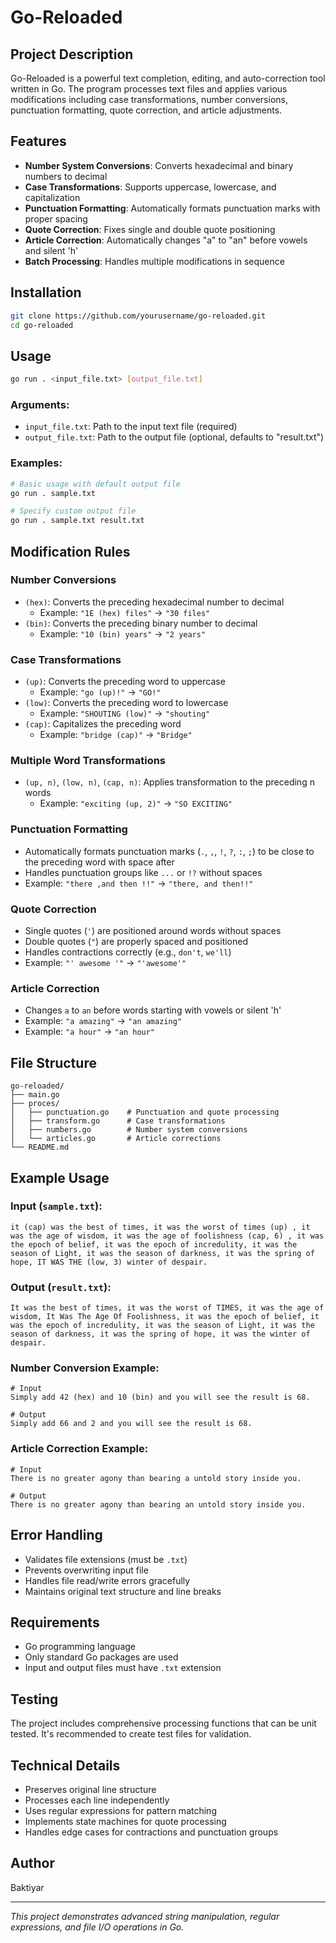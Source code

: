 # Go-Reloaded

## Project Description
Go-Reloaded is a powerful text completion, editing, and auto-correction tool written in Go. The program processes text files and applies various modifications including case transformations, number conversions, punctuation formatting, quote correction, and article adjustments.

## Features
- **Number System Conversions**: Converts hexadecimal and binary numbers to decimal
- **Case Transformations**: Supports uppercase, lowercase, and capitalization
- **Punctuation Formatting**: Automatically formats punctuation marks with proper spacing
- **Quote Correction**: Fixes single and double quote positioning
- **Article Correction**: Automatically changes "a" to "an" before vowels and silent 'h'
- **Batch Processing**: Handles multiple modifications in sequence

## Installation
```bash
git clone https://github.com/yourusername/go-reloaded.git
cd go-reloaded
```

## Usage
```bash
go run . <input_file.txt> [output_file.txt]
```

### Arguments:
- `input_file.txt`: Path to the input text file (required)
- `output_file.txt`: Path to the output file (optional, defaults to "result.txt")

### Examples:
```bash
# Basic usage with default output file
go run . sample.txt

# Specify custom output file
go run . sample.txt result.txt
```

## Modification Rules

### Number Conversions
- `(hex)`: Converts the preceding hexadecimal number to decimal
  - Example: `"1E (hex) files"` → `"30 files"`
- `(bin)`: Converts the preceding binary number to decimal
  - Example: `"10 (bin) years"` → `"2 years"`

### Case Transformations
- `(up)`: Converts the preceding word to uppercase
  - Example: `"go (up)!"` → `"GO!"`
- `(low)`: Converts the preceding word to lowercase
  - Example: `"SHOUTING (low)"` → `"shouting"`
- `(cap)`: Capitalizes the preceding word
  - Example: `"bridge (cap)"` → `"Bridge"`

### Multiple Word Transformations
- `(up, n)`, `(low, n)`, `(cap, n)`: Applies transformation to the preceding n words
  - Example: `"exciting (up, 2)"` → `"SO EXCITING"`

### Punctuation Formatting
- Automatically formats punctuation marks (`.`, `,`, `!`, `?`, `:`, `;`) to be close to the preceding word with space after
- Handles punctuation groups like `...` or `!?` without spaces
- Example: `"there ,and then !!"` → `"there, and then!!"`

### Quote Correction
- Single quotes (`'`) are positioned around words without spaces
- Double quotes (`"`) are properly spaced and positioned
- Handles contractions correctly (e.g., `don't`, `we'll`)
- Example: `"' awesome '"` → `"'awesome'"`

### Article Correction
- Changes `a` to `an` before words starting with vowels or silent 'h'
- Example: `"a amazing"` → `"an amazing"`
- Example: `"a hour"` → `"an hour"`

## File Structure
```
go-reloaded/
├── main.go
├── proces/
│   ├── punctuation.go    # Punctuation and quote processing
│   ├── transform.go      # Case transformations
│   ├── numbers.go        # Number system conversions
│   └── articles.go       # Article corrections
└── README.md
```

## Example Usage

### Input (`sample.txt`):
```
it (cap) was the best of times, it was the worst of times (up) , it was the age of wisdom, it was the age of foolishness (cap, 6) , it was the epoch of belief, it was the epoch of incredulity, it was the season of Light, it was the season of darkness, it was the spring of hope, IT WAS THE (low, 3) winter of despair.
```

### Output (`result.txt`):
```
It was the best of times, it was the worst of TIMES, it was the age of wisdom, It Was The Age Of Foolishness, it was the epoch of belief, it was the epoch of incredulity, it was the season of Light, it was the season of darkness, it was the spring of hope, it was the winter of despair.
```

### Number Conversion Example:
```
# Input
Simply add 42 (hex) and 10 (bin) and you will see the result is 68.

# Output
Simply add 66 and 2 and you will see the result is 68.
```

### Article Correction Example:
```
# Input
There is no greater agony than bearing a untold story inside you.

# Output
There is no greater agony than bearing an untold story inside you.
```

## Error Handling
- Validates file extensions (must be `.txt`)
- Prevents overwriting input file
- Handles file read/write errors gracefully
- Maintains original text structure and line breaks

## Requirements
- Go programming language
- Only standard Go packages are used
- Input and output files must have `.txt` extension

## Testing
The project includes comprehensive processing functions that can be unit tested. It's recommended to create test files for validation.

## Technical Details
- Preserves original line structure
- Processes each line independently
- Uses regular expressions for pattern matching
- Implements state machines for quote processing
- Handles edge cases for contractions and punctuation groups

## Author
Baktiyar

---

*This project demonstrates advanced string manipulation, regular expressions, and file I/O operations in Go.*